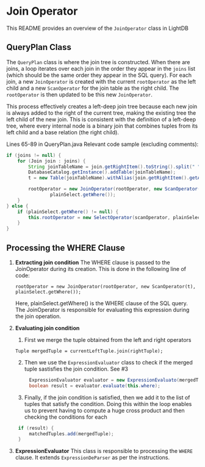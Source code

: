 # Join Operator

This README provides an overview of the `JoinOperator` class in LightDB

## QueryPlan Class

The `QueryPlan` class is where the join tree is constructed. When there are joins, a loop iterates over each join in the order they appear in the `joins` list (which should be the same order they appear in the SQL query). For each join, a new `JoinOperator` is created with the current `rootOperator` as the left child and a new `ScanOperator` for the join table as the right child. The `rootOperator` is then updated to be this new `JoinOperator`.

This process effectively creates a left-deep join tree because each new join is always added to the right of the current tree, making the existing tree the left child of the new join. This is consistent with the definition of a left-deep tree, where every internal node is a binary join that combines tuples from its left child and a base relation (the right child).

Lines 65-89 in QueryPlan.java
Relevant code sample (excluding comments):

```java
if (joins != null) {
    for (Join join : joins) {
        String joinTableName = join.getRightItem().toString().split(" ")[0];
        DatabaseCatalog.getInstance().addTable(joinTableName);
        t = new Table(joinTableName).withAlias(join.getRightItem().getAlias());

        rootOperator = new JoinOperator(rootOperator, new ScanOperator(t),
                plainSelect.getWhere());
    }
} else {
    if (plainSelect.getWhere() != null) {
        this.rootOperator = new SelectOperator(scanOperator, plainSelect);
    }
}
```

## Processing the WHERE Clause

1. **Extracting join condition**
   The WHERE clause is passed to the JoinOperator during its creation. This is done in the following line of code:

   `rootOperator = new JoinOperator(rootOperator, new ScanOperator(t), plainSelect.getWhere());`

   Here, plainSelect.getWhere() is the WHERE clause of the SQL query. The JoinOperator is responsible for evaluating this expression during the join operation.

2. **Evaluating join condition**
   1. First we merge the tuple obtained from the left and right operators

   `Tuple mergedTuple = currentLeftTuple.join(rightTuple);`

   2. Then we use the `ExpressionEvaluator` class to check if the merged tuple sastisfies the join condition. See #3
   ```java
        ExpressionEvaluator evaluator = new ExpressionEvaluato(mergedTuple);
        boolean result = evaluator.evaluate(this.where);
    ```

   3. Finally, if the join condition is satisfied, then we add it to the list of tuples that satisfy the condition. Doing this within the loop enables us to prevent having to compute a huge cross product and then checking the conditions for each

   ```java
    if (result) {
        matchedTuples.add(mergedTuple);
    }
   ```
3. **ExpressionEvaluator**
   This class is responsible to processing the `WHERE` clause. It extends `ExpressionDeParser` as per the instructions.
